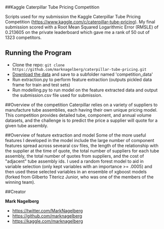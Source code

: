 
##Kaggle Caterpillar Tube Pricing Competition

Scripts used for my submission the Kaggle Caterpillar Tube Pricing Competition (https://www.kaggle.com/c/caterpillar-tube-pricing). My final submission scored with a Root Mean Squared Logarithmic Error (RMSLE) of 0.213605 on the private leaderboard which gave me a rank of 50 out of 1323 competitors. 

## Running the Program
* Clone the repo: `git clone https://github.com/marknagelberg/caterpillar-tube-pricing.git`
* [Download the data](https://www.kaggle.com/c/caterpillar-tube-pricing/data) and save to a subfolder named 'competition_data'
* Run extraction.py to perform feature extraction (outputs pickled data frame for train and test sets)
* Run modelling.py to run model on the feature extracted data and output the submission.csv file used for submission.

##Overview of the competition
Caterpillar relies on a variety of suppliers to manufacture tube assemblies, each having their own unique pricing model. This competition provides detailed tube, component, and annual volume datasets, and the challenge is to predict the price a supplier will quote for a given tube assembly. 

##Overview of feature extraction and model
Some of the more useful features I developed in the model include the large number of component features spread across sevearal csv files, the length of the relationship with the supplier at the time of quote, the total number of suppliers for each tube assembly, the total number of quotes from suppliers, and the cost of "adjacent" tube assembly ids. I used a random forest model to aid in variable selection (only kept variables with an importance >= .0005) and then used these selected variables in an ensemble of xgboost models (forked from  Gilberto Titericz Junior, who was one of the members of the winning team).

##Creator

**Mark Nagelberg**

* <https://twitter.com/MarkNagelberg>
* <https://github.com/marknagelberg>
* <https://kaggle.com/marknagelberg>




